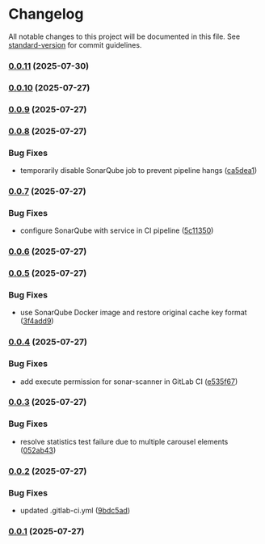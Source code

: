 # Changelog

All notable changes to this project will be documented in this file. See [standard-version](https://github.com/conventional-changelog/standard-version) for commit guidelines.

### [0.0.11](https://github.com/helmi003/feedback-analysis-front/compare/staging-0.0.10...staging-0.0.11) (2025-07-30)

### [0.0.10](https://github.com/helmi003/feedback-analysis-front/compare/staging-0.0.9...staging-0.0.10) (2025-07-27)

### [0.0.9](https://github.com/helmi003/feedback-analysis-front/compare/staging-0.0.8...staging-0.0.9) (2025-07-27)

### [0.0.8](https://github.com/helmi003/feedback-analysis-front/compare/staging-0.0.7...staging-0.0.8) (2025-07-27)


### Bug Fixes

* temporarily disable SonarQube job to prevent pipeline hangs ([ca5dea1](https://github.com/helmi003/feedback-analysis-front/commit/ca5dea13ce6c7512312ff029f31c0448170b7d3d))

### [0.0.7](https://github.com/helmi003/feedback-analysis-front/compare/staging-0.0.6...staging-0.0.7) (2025-07-27)


### Bug Fixes

* configure SonarQube with service in CI pipeline ([5c11350](https://github.com/helmi003/feedback-analysis-front/commit/5c11350dfbd8f031177a9e171da88782edd84b25))

### [0.0.6](https://github.com/helmi003/feedback-analysis-front/compare/staging-0.0.5...staging-0.0.6) (2025-07-27)

### [0.0.5](https://github.com/helmi003/feedback-analysis-front/compare/staging-0.0.4...staging-0.0.5) (2025-07-27)


### Bug Fixes

* use SonarQube Docker image and restore original cache key format ([3f4add9](https://github.com/helmi003/feedback-analysis-front/commit/3f4add989d0398e3110c12e53d80326eccf356fe))

### [0.0.4](https://github.com/helmi003/feedback-analysis-front/compare/staging-0.0.3...staging-0.0.4) (2025-07-27)


### Bug Fixes

* add execute permission for sonar-scanner in GitLab CI ([e535f67](https://github.com/helmi003/feedback-analysis-front/commit/e535f67d6fe1e37c68716f165959a260af6928b4))

### [0.0.3](https://github.com/helmi003/feedback-analysis-front/compare/staging-0.0.2...staging-0.0.3) (2025-07-27)


### Bug Fixes

* resolve statistics test failure due to multiple carousel elements ([052ab43](https://github.com/helmi003/feedback-analysis-front/commit/052ab4329e1d8bad509b8e869aba122d183ddf1f))

### [0.0.2](https://github.com/helmi003/feedback-analysis-front/compare/staging-0.0.1...staging-0.0.2) (2025-07-27)


### Bug Fixes

* updated .gitlab-ci.yml ([9bdc5ad](https://github.com/helmi003/feedback-analysis-front/commit/9bdc5adcbe3cf8f24eeb0961802d60696ddf14ac))

### [0.0.1](https://github.com/helmi003/feedback-analysis-front/compare/staging-v1.0.0...staging-0.0.1) (2025-07-27)
